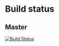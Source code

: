 # Build status

## Master
[![Build Status](https://travis-ci.org/rafaelbattesti/TerraformTutorials.svg?token=JbNAe3NSdGcpqpa9NXbRAQ&branch=master)](https://travis-ci.org/rafaelbattesti/TerraformTutorials)